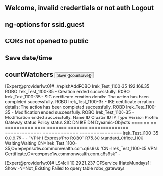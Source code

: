 
Welcome, invalid credentials or not auth 
Logout
----------------------------------------------------------------
ng-options for ssid.guest
----------------------------------------------------------------
CORS not opened to public
----------------------------------------------------------------
Save date/time 
----------------------------------------------------------------
countWatchers
<button ng-click="save()" class="btn btn-primary" type="button">
  Save <span class="badge">{{countsave}}</span>
</button>
----------------------------------------------------------------

[Expert@provider1w:0]# ./repishAddROBO Irek_Test_1100-35 192.168.35
 ROBO Irek_Test_1100-35 - Creation ended successfully.
 ROBO Irek_Test_1100-35 - SIC certificate creation details: The action has been completed successfully.
 ROBO Irek_Test_1100-35 - IKE certificate creation details: The action has been completed successfully.
 ROBO Irek_Test_1100-35 - Modification ended successfully.
 ROBO Irek_Test_1100-35 - Modification ended successfully.
Name            ID              Cluster ID      IP              Type            Version         Profile         Gateway status  Policy status   SIC DN          IKE DN          Dynamic-Objects
====            ==              ==              ==========      ====            =======         =======         ==============  =============   ======          ======          ===============
Irek_Test_1100-35       0.0.9.75        -       -       "VPN-1 Express/Pro ROBO"        R75.30  Standard_Office_1100    Waiting Waiting CN=Irek_Test_1100-35,O=repvpnsc1w.commonwealth.com.q6s9sk       "CN=Irek_Test_1100-35 VPN Certificate,O=repvpnsc1w.commonwealth.com.q6s9sk" -


[Expert@provider1w:0]# LSMcli 10.29.21.237 CPService IHateMundays1! Show -N=Not_Existing
 Failed to query table robo_gateways